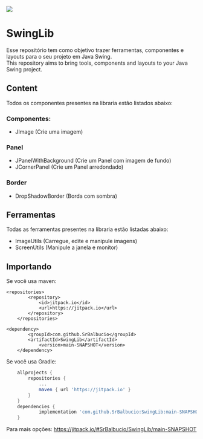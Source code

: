 [![](https://jitpack.io/v/SrBalbucio/SwingLib.svg)](https://jitpack.io/#SrBalbucio/SwingLib)
# SwingLib
Esse repositório tem como objetivo trazer ferramentas, componentes e layouts para o seu projeto em Java Swing.<br>
This repository aims to bring tools, components and layouts to your Java Swing project.

## Content
Todos os componentes presentes na libraria estão listados abaixo:
### Componentes:
- JImage (Crie uma imagem)
### Panel
- JPanelWithBackground (Crie um Panel com imagem de fundo)
- JCornerPanel (Crie um Panel arredondado)
### Border
- DropShadowBorder (Borda com sombra)

## Ferramentas
Todas as ferramentas presentes na libraria estão listadas abaixo:
- ImageUtils (Carregue, edite e manipule imagens)
- ScreenUtils (Manipule a janela e monitor)

## Importando
Se você usa maven:
```maven
<repositories>
		<repository>
		    <id>jitpack.io</id>
		    <url>https://jitpack.io</url>
		</repository>
	</repositories>

<dependency>
	    <groupId>com.github.SrBalbucio</groupId>
	    <artifactId>SwingLib</artifactId>
            <version>main-SNAPSHOT</version>
	</dependency>
```
Se você usa Gradle:
```gradle
	allprojects {
		repositories {
			...
			maven { url 'https://jitpack.io' }
		}
	}
  	dependencies {
	        implementation 'com.github.SrBalbucio:SwingLib:main-SNAPSHOT'
	}
```
Para mais opções: https://jitpack.io/#SrBalbucio/SwingLib/main-SNAPSHOT
